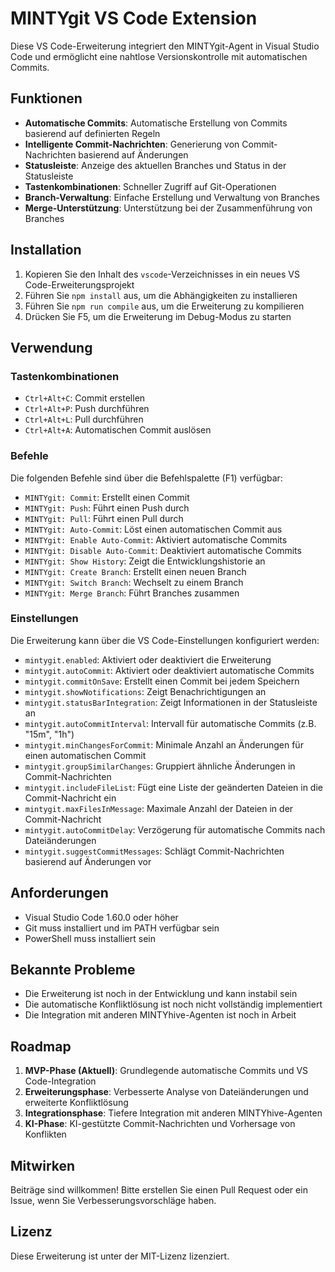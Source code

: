 # MINTYgit VS Code Extension

Diese VS Code-Erweiterung integriert den MINTYgit-Agent in Visual Studio Code und ermöglicht eine nahtlose Versionskontrolle mit automatischen Commits.

## Funktionen

- **Automatische Commits**: Automatische Erstellung von Commits basierend auf definierten Regeln
- **Intelligente Commit-Nachrichten**: Generierung von Commit-Nachrichten basierend auf Änderungen
- **Statusleiste**: Anzeige des aktuellen Branches und Status in der Statusleiste
- **Tastenkombinationen**: Schneller Zugriff auf Git-Operationen
- **Branch-Verwaltung**: Einfache Erstellung und Verwaltung von Branches
- **Merge-Unterstützung**: Unterstützung bei der Zusammenführung von Branches

## Installation

1. Kopieren Sie den Inhalt des `vscode`-Verzeichnisses in ein neues VS Code-Erweiterungsprojekt
2. Führen Sie `npm install` aus, um die Abhängigkeiten zu installieren
3. Führen Sie `npm run compile` aus, um die Erweiterung zu kompilieren
4. Drücken Sie F5, um die Erweiterung im Debug-Modus zu starten

## Verwendung

### Tastenkombinationen

- `Ctrl+Alt+C`: Commit erstellen
- `Ctrl+Alt+P`: Push durchführen
- `Ctrl+Alt+L`: Pull durchführen
- `Ctrl+Alt+A`: Automatischen Commit auslösen

### Befehle

Die folgenden Befehle sind über die Befehlspalette (F1) verfügbar:

- `MINTYgit: Commit`: Erstellt einen Commit
- `MINTYgit: Push`: Führt einen Push durch
- `MINTYgit: Pull`: Führt einen Pull durch
- `MINTYgit: Auto-Commit`: Löst einen automatischen Commit aus
- `MINTYgit: Enable Auto-Commit`: Aktiviert automatische Commits
- `MINTYgit: Disable Auto-Commit`: Deaktiviert automatische Commits
- `MINTYgit: Show History`: Zeigt die Entwicklungshistorie an
- `MINTYgit: Create Branch`: Erstellt einen neuen Branch
- `MINTYgit: Switch Branch`: Wechselt zu einem Branch
- `MINTYgit: Merge Branch`: Führt Branches zusammen

### Einstellungen

Die Erweiterung kann über die VS Code-Einstellungen konfiguriert werden:

- `mintygit.enabled`: Aktiviert oder deaktiviert die Erweiterung
- `mintygit.autoCommit`: Aktiviert oder deaktiviert automatische Commits
- `mintygit.commitOnSave`: Erstellt einen Commit bei jedem Speichern
- `mintygit.showNotifications`: Zeigt Benachrichtigungen an
- `mintygit.statusBarIntegration`: Zeigt Informationen in der Statusleiste an
- `mintygit.autoCommitInterval`: Intervall für automatische Commits (z.B. "15m", "1h")
- `mintygit.minChangesForCommit`: Minimale Anzahl an Änderungen für einen automatischen Commit
- `mintygit.groupSimilarChanges`: Gruppiert ähnliche Änderungen in Commit-Nachrichten
- `mintygit.includeFileList`: Fügt eine Liste der geänderten Dateien in die Commit-Nachricht ein
- `mintygit.maxFilesInMessage`: Maximale Anzahl der Dateien in der Commit-Nachricht
- `mintygit.autoCommitDelay`: Verzögerung für automatische Commits nach Dateiänderungen
- `mintygit.suggestCommitMessages`: Schlägt Commit-Nachrichten basierend auf Änderungen vor

## Anforderungen

- Visual Studio Code 1.60.0 oder höher
- Git muss installiert und im PATH verfügbar sein
- PowerShell muss installiert sein

## Bekannte Probleme

- Die Erweiterung ist noch in der Entwicklung und kann instabil sein
- Die automatische Konfliktlösung ist noch nicht vollständig implementiert
- Die Integration mit anderen MINTYhive-Agenten ist noch in Arbeit

## Roadmap

1. **MVP-Phase (Aktuell)**: Grundlegende automatische Commits und VS Code-Integration
2. **Erweiterungsphase**: Verbesserte Analyse von Dateiänderungen und erweiterte Konfliktlösung
3. **Integrationsphase**: Tiefere Integration mit anderen MINTYhive-Agenten
4. **KI-Phase**: KI-gestützte Commit-Nachrichten und Vorhersage von Konflikten

## Mitwirken

Beiträge sind willkommen! Bitte erstellen Sie einen Pull Request oder ein Issue, wenn Sie Verbesserungsvorschläge haben.

## Lizenz

Diese Erweiterung ist unter der MIT-Lizenz lizenziert.
